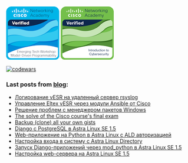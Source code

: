 
[![](emerging-technologies-workshop-model-driven-programmability.png)](https://www.credly.com/badges/185c22b1-6ad5-4b35-ab65-fb499041fb23/public_url)
[![](intro-to-cybersec.png)](https://www.credly.com/badges/0b0c9355-b236-4302-bdc5-aa3b6f8c9b8d/public_url/)

[![codewars](https://www.codewars.com/users/Vostbur/badges/large)](https://www.codewars.com/users/Vostbur)

### Last posts from [blog](https://vostbur.github.io):

  - [Логирование vESR на удаленный сервер rsyslog](https://vostbur.github.io/posts/vesr-logs-to-remote-rsyslog-server/)
  - [Управление Eltex vESR через модули Ansible от Cisco](https://vostbur.github.io/posts/cisco-ansible-modul-for-vesr/)
  - [Решение проблем с менеджером пакетов Windows](https://vostbur.github.io/posts/windows-package-management/)
  - [The solve of the Cisco course's final exam](https://vostbur.github.io/posts/cisco-lab-answer-key/)
  - [Backup (clone) all your own gists](https://vostbur.github.io/posts/backup-all-your-own-gists/)
  - [Django с PostgreSQL в Astra Linux SE 1.5](https://vostbur.github.io/posts/astra-linux-django-web-app-with-postgresql/)
  - [Web-приложение на Python в Astra Linux с ALD авторизацией](https://vostbur.github.io/posts/astra-linux-django-web-app-with-ald-auth/)
  - [Настройка входа в систему с Astra Linux Directory](https://vostbur.github.io/posts/ald-auth-astra-linux-se-15/)
  - [Запуск Django-приложений через mod_python в Astra Linux SE 1.5](https://vostbur.github.io/posts/django-starting-astra-linux-se-15/)
  - [Настройка web-сервера на Astra Linux SE 1.5](https://vostbur.github.io/posts/apache2-astra-linux-se-15/)
